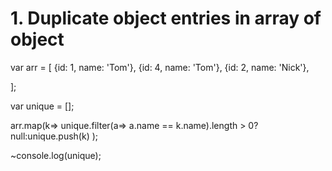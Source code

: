 # 1. Duplicate object entries in array of object

var  arr = [
  {id: 1, name: 'Tom'},
  {id: 4, name: 'Tom'},
  {id: 2, name: 'Nick'},
 
];

var unique = [];

arr.map(k=> unique.filter(a=> 
a.name == k.name).length > 0? null:unique.push(k)
);



~console.log(unique);

